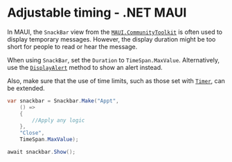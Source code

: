 # Adjustable timing - .NET MAUI

In MAUI, the `SnackBar` view from the [`MAUI.CommunityToolkit`](https://learn.microsoft.com/en-us/dotnet/communitytoolkit/maui/) is often used to display temporary messages. However, the display duration might be too short for people to read or hear the message.

When using `SnackBar`, set the `Duration` to `TimeSpan.MaxValue`. Alternatively, use the [`DisplayAlert`](https://learn.microsoft.com/en-us/dotnet/maui/user-interface/pop-ups#display-an-alert) method to show an alert instead.

Also, make sure that the use of time limits, such as those set with [`Timer`](https://learn.microsoft.com/en-us/dotnet/api/System.Threading.Timer), can be extended.

```csharp
var snackbar = Snackbar.Make("Appt",
    () =>
    {
        //Apply any logic
    },
    "Close",
    TimeSpan.MaxValue);

await snackbar.Show();
```
